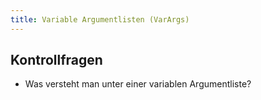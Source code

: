 ```yaml
---
title: Variable Argumentlisten (VarArgs)
---
```


## Kontrollfragen
-	Was versteht man unter einer variablen Argumentliste?
